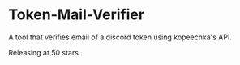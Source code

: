 # Token-Mail-Verifier
A tool that verifies email of a discord token using kopeechka's API.

Releasing at 50 stars.
